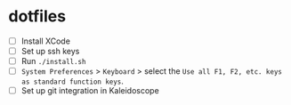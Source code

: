 # dotfiles

* [ ] Install XCode
* [ ] Set up ssh keys
* [ ] Run `./install.sh`
* [ ] ``System Preferences`` > ``Keyboard`` > select the ``Use all F1, F2, etc. keys as standard function keys``.
* [ ] Set up git integration in Kaleidoscope
